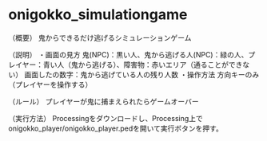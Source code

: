 # onigokko_simulationgame
（概要）
鬼からできるだけ逃げるシミュレーションゲーム

（説明）
・画面の見方
鬼(NPC)：黒い人、鬼から逃げる人(NPC)：緑の人、プレイヤー：青い人（鬼から逃げる）、障害物：赤いエリア（通ることができない）
画面したの数字：鬼から逃げている人の残り人数
・操作方法
方向キーのみ（プレイヤーを操作する）

（ルール）
プレイヤーが鬼に捕まえられたらゲームオーバー

（実行方法）
Processingをダウンロードし、Processing上でonigokko_player/onigokko_player.pedを開いて実行ボタンを押す。
